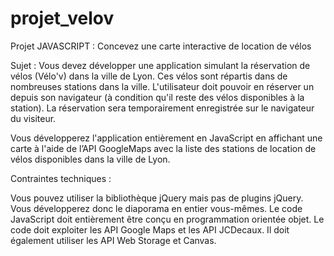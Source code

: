 # projet_velov

Projet JAVASCRIPT :  Concevez une carte interactive de location de vélos

Sujet :
Vous devez développer une application simulant la réservation de vélos (Vélo'v) dans la ville de Lyon. Ces vélos sont répartis dans de nombreuses stations dans la ville. L'utilisateur doit pouvoir en réserver un depuis son navigateur (à condition qu'il reste des vélos disponibles à la station). La réservation sera temporairement enregistrée sur le navigateur du visiteur.

Vous développerez l'application entièrement en JavaScript en affichant une carte à l'aide de l’API GoogleMaps avec la liste des stations de location de vélos disponibles dans la ville de Lyon.

Contraintes techniques :

Vous pouvez utiliser la bibliothèque jQuery mais pas de plugins jQuery. Vous développerez donc le diaporama en entier vous-mêmes.
Le code JavaScript doit entièrement être conçu en programmation orientée objet.
Le code doit exploiter les API Google Maps et les API JCDecaux. Il doit également utiliser les API Web Storage et Canvas.
